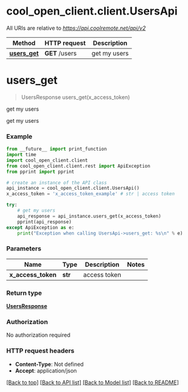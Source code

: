 # cool_open_client.client.UsersApi

All URIs are relative to *https://api.coolremote.net/api/v2*

Method | HTTP request | Description
------------- | ------------- | -------------
[**users_get**](UsersApi.md#users_get) | **GET** /users | get my users

# **users_get**
> UsersResponse users_get(x_access_token)

get my users

get my users

### Example
```python
from __future__ import print_function
import time
import cool_open_client.client
from cool_open_client.client.rest import ApiException
from pprint import pprint

# create an instance of the API class
api_instance = cool_open_client.client.UsersApi()
x_access_token = 'x_access_token_example' # str | access token

try:
    # get my users
    api_response = api_instance.users_get(x_access_token)
    pprint(api_response)
except ApiException as e:
    print("Exception when calling UsersApi->users_get: %s\n" % e)
```

### Parameters

Name | Type | Description  | Notes
------------- | ------------- | ------------- | -------------
 **x_access_token** | **str**| access token | 

### Return type

[**UsersResponse**](UsersResponse.md)

### Authorization

No authorization required

### HTTP request headers

 - **Content-Type**: Not defined
 - **Accept**: application/json

[[Back to top]](#) [[Back to API list]](../README.md#documentation-for-api-endpoints) [[Back to Model list]](../README.md#documentation-for-models) [[Back to README]](../README.md)

